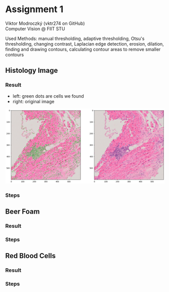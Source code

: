 # Assignment 1

Viktor Modroczký (vktr274 on GitHub)\
Computer Vision @ FIIT STU

Used Methods: manual thresholding, adaptive thresholding, Otsu's thresholding, changing contrast, Laplacian edge detection, erosion, dilation, finding and drawing contours, calculating contour areas to remove smaller contours

## Histology Image

### Result

- left: green dots are cells we found
- right: original image

![histology](images/histology_result.png)

### Steps

## Beer Foam

### Result

### Steps

## Red Blood Cells

### Result

### Steps
